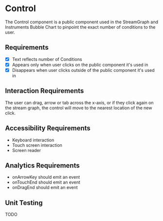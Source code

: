 # Control

The Control component is a public component used in the StreamGraph and Instruments Bubble Chart to
pinpoint the exact number of conditions to the user.

## Requirements

* [X] Text reflects number of Conditions
* [X] Appears only when user clicks on the public component it's used in
* [X] Disappears when user clicks outside of the public component it's used in

## Interaction Requirements

The user can drag, arrow or tab across the x-axis, or if they click again on the stream graph,
the control will move to the nearest location of the new click.

## Accessibility Requirements

* Keyboard interaction
* Touch screen interaction
* Screen reader

## Analytics Requirements

* onArrowKey should emit an event
* onTouchEnd should emit an event
* onDragEnd should emit an event

## Unit Testing

TODO

